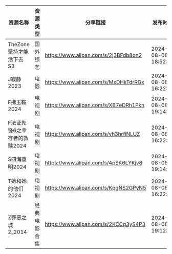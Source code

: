 | 资源名称              | 资源类型   | 分享链接                                 | 发布时间                |
| ----------------- | ------ | ------------------------------------ | ------------------- |
| TheZone坚持才能活下去S3  | 国外综艺   | https://www.alipan.com/s/2j3BFdb8on2 | 2024-08-08 18:52:12 |
| J寂静2023           | 电影     | https://www.alipan.com/s/MxDHkTdrRGx | 2024-08-08 16:22:15 |
| F拂玉鞍2024          | 电视剧    | https://www.alipan.com/s/XB7eDRh1Pkn | 2024-08-08 19:14:11 |
| F法证先锋6之幸存者的救赎2024 | 电视剧    | https://www.alipan.com/s/vh3hrfiNLUZ | 2024-08-08 16:22:19 |
| S四海重明2024         | 电视剧    | https://www.alipan.com/s/4pSK6LYKjv8 | 2024-08-08 19:14:08 |
| T她和她的他们2024       | 电视剧    | https://www.alipan.com/s/KpgNS2GPyN5 | 2024-08-08 16:22:17 |
| Z罪恶之城2_2014       | 经典电影合集 | https://www.alipan.com/s/2KCCg3yS4P3 | 2024-08-08 19:12:13 |
